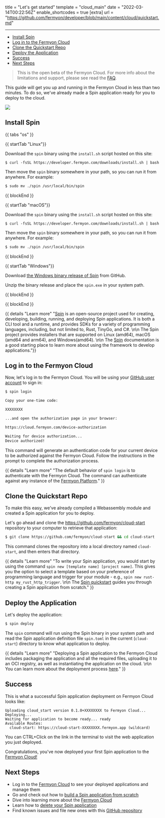 title = "Let's get started"
template = "cloud_main"
date = "2022-03-14T00:22:56Z"
enable_shortcodes = true
[extra]
url = "https://github.com/fermyon/developer/blob/main/content/cloud/quickstart.md"

---
- [Install Spin](#install-spin)
- [Log in to the Fermyon Cloud](#log-in-to-the-fermyon-cloud)
- [Clone the Quickstart Repo](#clone-the-quickstart-repo)
- [Deploy the Application](#deploy-the-application)
- [Success](#success)
- [Next Steps](#next-steps)

> This is the open beta of the Fermyon Cloud. For more info about the limitations and support, please see read the [FAQ](/cloud/faq).

This guide will get you up and running in the Fermyon Cloud in less than two minutes. To do so, we've already made a Spin application ready for you to deploy to the cloud.

<p><img src="/static/image/cloud-video.png"></p>

## Install Spin

{{ tabs "os" }}

{{ startTab "Linux"}}

Download the `spin` binary using the `install.sh` script hosted on this site:

<!-- @selectiveCpy -->

<pre class="bash spin-install" id="spin-install-quick"><code>$ curl -fsSL https://developer.fermyon.com/downloads/install.sh | bash
</code></pre>

Then move the `spin` binary somewhere in your path, so you can run it from anywhere. For example:

<!-- @selectiveCpy -->

```bash
$ sudo mv ./spin /usr/local/bin/spin
```

{{ blockEnd }}

{{ startTab "macOS"}}

Download the `spin` binary using the `install.sh` script hosted on this site:

<!-- @selectiveCpy -->

<pre class="bash spin-install" id="spin-install-quick"><code>$ curl -fsSL https://developer.fermyon.com/downloads/install.sh | bash
</code></pre>

Then move the `spin` binary somewhere in your path, so you can run it from anywhere. For example:

<!-- @selectiveCpy -->

```bash
$ sudo mv ./spin /usr/local/bin/spin
```

{{ blockEnd }}

{{ startTab "Windows"}}

Download <a href="https://github.com/fermyon/spin/releases/latest" class="spin-install" id="spin-install-windows">the Windows binary release of Spin</a> from GitHub.

Unzip the binary release and place the `spin.exe` in your system path.

{{ blockEnd }}

{{ blockEnd }}

{{ details "Learn more" "[Spin](https://github.com/fermyon/spin) is an open-source project used for creating, developing, building, running, and deploying Spin applications. It is both a CLI tool and a runtime, and provides SDKs for a variety of programming languages, including, but not limited to, Rust, TinyGo, and C#. \n\n The Spin project provides installers that are supported on Linux (amd64), macOS (amd64 and arm64), and Windows(amd64). \n\n The [Spin](/spin) documentation is a good starting place to learn more about using the framework to develop applications."}}

## Log in to the Fermyon Cloud

Now, let's log in to the Fermyon Cloud. You will be using your [GitHub user account](https://docs.github.com/account-and-profile/setting-up-and-managing-your-personal-account-on-github/managing-email-preferences/remembering-your-github-username-or-email) to sign in:

<!-- @selectiveCpy -->

```bash
$ spin login

Copy your one-time code:

XXXXXXXX

...and open the authorization page in your browser:

https://cloud.fermyon.com/device-authorization

Waiting for device authorization...
Device authorized!
```

This command will generate an authentication code for your current device to be authorized against the Fermyon Cloud. Follow the instructions in the prompt to complete the authorization process.

{{ details "Learn more" "The default behavior of `spin login` is to authenticate with the Fermyon Cloud. The command can authenticate against any instance of the [Fermyon Platform](https://www.fermyon.dev)." }}

## Clone the Quickstart Repo

To make this easy, we've already compiled a Webassembly module and created a Spin application for you to deploy.

Let's go ahead and clone the <https://github.com/fermyon/cloud-start> repository to your computer to retrieve that application:

<!-- @selectiveCpy -->

```bash
$ git clone https://github.com/fermyon/cloud-start && cd cloud-start
```

This command clones the repository into a local directory named `cloud-start`, and then enters that directory.

{{ details "Learn more" "To write your Spin application, you would start by using the command `spin new [template name] [project name]`. This gives you the option to select a template based on your preference of programming language and trigger for your module - e.g., `spin new rust-http my_rust_http_trigger`. \n\n The [Spin quickstart](/spin/quickstart) guides you through creating a Spin application from scratch." }}

## Deploy the Application

Let's deploy the application:

<!-- @selectiveCpy -->

```bash
$ spin deploy
```

The `spin` command will run using the Spin binary in your system path and read the Spin application definition file `spin.toml` in the current (`cloud-start`) directory to know what application to deploy.

{{ details "Learn more" "Deploying a Spin application to the Fermyon Cloud includes packaging the application and all the required files, uploading it to an OCI registry, as well as instantiating the application on the cloud. \n\n You can learn more about the deployment process [here](./deployment-concepts)." }}

## Success

This is what a successful Spin application deployment on Fermyon Cloud looks like:

<!-- @nocpy -->

```console
Uploading cloud_start version 0.1.0+XXXXXXXX to Fermyon Cloud...
Deploying...
Waiting for application to become ready... ready
Available Routes:
  cloud-start: https://cloud-start-XXXXXXXX.fermyon.app (wildcard)
```

You can CTRL+Click on the link in the terminal to visit the web application you just deployed.

Congratulations, you've now deployed your first Spin application to the [Fermyon Cloud!](https://cloud.fermyon.com)

## Next Steps

- Log in to the [Fermyon Cloud](https://cloud.fermyon.com) to see your deployed applications and manage them
- Go and check out how to [build a Spin application from scratch](develop)
- Dive into learning more about the [Fermyon Cloud](fermyon-cloud)
- Learn how to [delete your Spin application](delete)
- Find known issues and file new ones with this [GitHub repository](https://github.com/fermyon/feedback)
